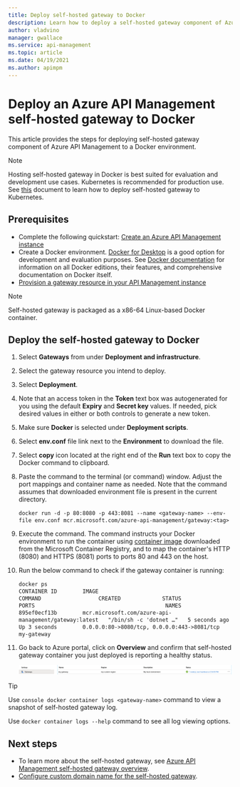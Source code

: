 ```yaml
---
title: Deploy self-hosted gateway to Docker
description: Learn how to deploy a self-hosted gateway component of Azure API Management to Docker
author: vladvino
manager: gwallace
ms.service: api-management
ms.topic: article
ms.date: 04/19/2021
ms.author: apimpm
---
```


# Deploy an Azure API Management self-hosted gateway to Docker

This article provides the steps for deploying self-hosted gateway component of Azure API Management to a Docker environment.

> [!NOTE]
> Hosting self-hosted gateway in Docker is best suited for evaluation and development use cases. Kubernetes is recommended for production use. See [this](how-to-deploy-self-hosted-gateway-kubernetes.md) document to learn how to deploy self-hosted gateway to Kubernetes.

## Prerequisites

- Complete the following quickstart: [Create an Azure API Management instance](get-started-create-service-instance.md)
- Create a Docker environment. [Docker for Desktop](https://www.docker.com/products/docker-desktop) is a good option for development and evaluation purposes. See [Docker documentation](https://docs.docker.com) for information on all Docker editions, their features, and comprehensive documentation on Docker itself.
- [Provision a gateway resource in your API Management instance](api-management-howto-provision-self-hosted-gateway.md)

> [!NOTE]
> Self-hosted gateway is packaged as a x86-64 Linux-based Docker container.

## Deploy the self-hosted gateway to Docker

1. Select **Gateways** from under **Deployment and infrastructure**.
2. Select the gateway resource you intend to deploy.
3. Select **Deployment**.
4. Note that an access token in the **Token** text box was autogenerated for you using the default **Expiry** and **Secret key** values. If needed, pick desired values in either or both controls to generate a new token.
5. Make sure **Docker** is selected under **Deployment scripts**.
6. Select **env.conf** file link next to the **Environment** to download the file.
7. Select **copy** icon located at the right end of the **Run** text box to copy the Docker command to clipboard.
8. Paste the command to the terminal (or command) window. Adjust the port mappings and container name as needed. Note that the command assumes that downloaded environment file is present in the current directory.

   ```
   docker run -d -p 80:8080 -p 443:8081 --name <gateway-name> --env-file env.conf mcr.microsoft.com/azure-api-management/gateway:<tag>
   ```

9. Execute the command. The command instructs your Docker environment to run the container using [container image](https://aka.ms/apim/sputnik/dhub) downloaded from the Microsoft Container Registry, and to map the container's HTTP (8080) and HTTPS (8081) ports to ports 80 and 443 on the host.
10. Run the below command to check if the gateway container is running:
    ```console
    docker ps
    CONTAINER ID        IMAGE                                                 COMMAND                  CREATED             STATUS              PORTS                                         NAMES
    895ef0ecf13b        mcr.microsoft.com/azure-api-management/gateway:latest   "/bin/sh -c 'dotnet …"   5 seconds ago       Up 3 seconds        0.0.0.0:80->8080/tcp, 0.0.0.0:443->8081/tcp   my-gateway
    ```
10. Go back to Azure portal, click on **Overview** and confirm that self-hosted gateway container you just deployed is reporting a healthy status.

    ![gateway status](media/how-to-deploy-self-hosted-gateway-docker/status.png)

> [!TIP]
> Use `console docker container logs <gateway-name>` command to view a snapshot of self-hosted gateway log.
>
> Use `docker container logs --help` command to see all log viewing options.

## Next steps

* To learn more about the self-hosted gateway, see [Azure API Management self-hosted gateway overview](self-hosted-gateway-overview.md).
* [Configure custom domain name for the self-hosted gateway](api-management-howto-configure-custom-domain-gateway.md).
